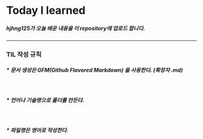<h1>Today I learned</h1>

<h5>hjhng125가 오늘 배운 내용을 이 repository에 업로드 합니다.</h5>
<hr>
<h3>TIL 작성 규칙<br>
   <h5>* 문서 생성은 GFM(Github Flavored Markdown) 을 사용한다. (확장자 .md)</h5><br>
   <h5>* 언어나 기술명으로 폴더를 만든다.</h5><br>
   <h5>* 파일명은 영어로 작성한다.</h5>
   
